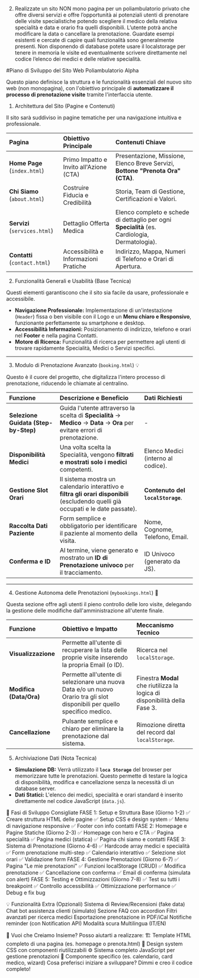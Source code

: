 
2)	Realizzate un sito NON mono pagina per un poliambulatorio privato che offre diversi servizi e offre l’opportunità ai potenziali utenti di prenotare delle visite specialistiche potendo scegliere il medico della relativa specialità e data e orario fra quelli disponibili. L’utente potrà anche modificare la data o cancellare la prenotazione. Guardate esempi esistenti e cercate di capire quali funzionalità sono generalmente presenti. Non disponendo di database potete usare il localstorage per tenere in memoria le visite ed eventualmente scrivere direttamente nel codice l’elenco dei medici e delle relative specialità.

#Piano di Sviluppo del Sito Web Poliambulatorio Alpha

Questo piano definisce la struttura e le funzionalità essenziali del nuovo sito web (non monopagina), con l'obiettivo principale di **automatizzare il processo di prenotazione visite** tramite l'interfaccia utente.

 1. Architettura del Sito (Pagine e Contenuti)

Il sito sarà suddiviso in pagine tematiche per una navigazione intuitiva e professionale.

| Pagina | Obiettivo Principale | Contenuti Chiave |
| :--- | :--- | :--- |
| **Home Page** (`index.html`) | Primo Impatto e Invito all'Azione (CTA) | Presentazione, Missione, Elenco Breve Servizi, **Bottone "Prenota Ora" (CTA)**. |
| **Chi Siamo** (`about.html`) | Costruire Fiducia e Credibilità | Storia, Team di Gestione, Certificazioni e Valori. |
| **Servizi** (`services.html`) | Dettaglio Offerta Medica | Elenco completo e schede di dettaglio per ogni **Specialità** (es. Cardiologia, Dermatologia). |
| **Contatti** (`contact.html`) | Accessibilità e Informazioni Pratiche | Indirizzo, Mappa, Numeri di Telefono e Orari di Apertura. |

 2. Funzionalità Generali e Usabilità (Base Tecnica)

Questi elementi garantiscono che il sito sia facile da usare, professionale e accessibile.

* **Navigazione Professionale:** Implementazione di un'intestazione (`Header`) fissa o ben visibile con il Logo e un **Menu chiaro e Responsivo**, funzionante perfettamente su smartphone e desktop.
* **Accessibilità Informazioni:** Posizionamento di indirizzo, telefono e orari nel **Footer** e nella pagina Contatti.
* **Motore di Ricerca:** Funzionalità di ricerca per permettere agli utenti di trovare rapidamente Specialità, Medici o Servizi specifici.

---

 3. Modulo di Prenotazione Avanzato (`booking.html`) 💡

Questo è il cuore del progetto, che digitalizza l'intero processo di prenotazione, riducendo le chiamate al centralino.

| Funzione | Descrizione e Beneficio | Dati Richiesti |
| :--- | :--- | :--- |
| **Selezione Guidata (Step-by-Step)** | Guida l'utente attraverso la scelta di **Specialità** $\rightarrow$ **Medico** $\rightarrow$ **Data** $\rightarrow$ **Ora** per evitare errori di prenotazione. | - |
| **Disponibilità Medici** | Una volta scelta la Specialità, vengono **filtrati e mostrati solo i medici** competenti. | Elenco Medici (interno al codice). |
| **Gestione Slot Orari** | Il sistema mostra un calendario interattivo e **filtra gli orari disponibili** (escludendo quelli già occupati e le date passate). | **Contenuto del `localStorage`**. |
| **Raccolta Dati Paziente** | Form semplice e obbligatorio per identificare il paziente al momento della visita. | Nome, Cognome, Telefono, Email. |
| **Conferma e ID** | Al termine, viene generato e mostrato un **ID di Prenotazione univoco** per il tracciamento. | ID Univoco (generato da JS). |

---

 4. Gestione Autonoma delle Prenotazioni (`mybookings.html`) 🔄

Questa sezione offre agli utenti il pieno controllo delle loro visite, delegando la gestione delle modifiche dall'amministrazione all'utente finale.

| Funzione | Obiettivo e Impatto | Meccanismo Tecnico |
| :--- | :--- | :--- |
| **Visualizzazione** | Permette all'utente di recuperare la lista delle proprie visite inserendo la propria Email (o ID). | Ricerca nel `localStorage`. |
| **Modifica (Data/Ora)** | Permette all'utente di selezionare una nuova Data e/o un nuovo Orario tra gli slot disponibili per quello specifico medico. | Finestra **Modal** che riutilizza la logica di disponibilità della Fase 3. |
| **Cancellazione** | Pulsante semplice e chiaro per eliminare la prenotazione dal sistema. | Rimozione diretta del record dal `localStorage`. |

 5. Archiviazione Dati (Nota Tecnica)

* **Simulazione DB:** Verrà utilizzato il **`loca Storage`** del browser per memorizzare tutte le prenotazioni. Questo permette di testare la logica di disponibilità, modifica e cancellazione senza la necessità di un database server.
* **Dati Statici:** L'elenco dei medici, specialità e orari standard è inserito direttamente nel codice JavaScript (`data.js`).


🚀 Fasi di Sviluppo Consigliate
FASE 1: Setup e Struttura Base (Giorno 1-2)
✅ Creare struttura HTML delle pagine
✅ Setup CSS e design system
✅ Menu di navigazione responsive
✅ Footer con info contatti
FASE 2: Homepage e Pagine Statiche (Giorno 2-3)
✅ Homepage con hero e CTA
✅ Pagina specialità
✅ Pagina medici (statica)
✅ Pagina chi siamo e contatti
FASE 3: Sistema di Prenotazione (Giorno 4-6)
✅ Hardcode array medici e specialità
✅ Form prenotazione multi-step
✅ Calendario interattivo
✅ Selezione slot orari
✅ Validazione form
FASE 4: Gestione Prenotazioni (Giorno 6-7)
✅ Pagina "Le mie prenotazioni"
✅ Funzioni localStorage (CRUD)
✅ Modifica prenotazione
✅ Cancellazione con conferma
✅ Email di conferma (simulata con alert)
FASE 5: Testing e Ottimizzazioni (Giorno 7-8)
✅ Test su tutti i breakpoint
✅ Controllo accessibilità
✅ Ottimizzazione performance
✅ Debug e fix bug

💡 Funzionalità Extra (Opzionali)
Sistema di Review/Recensioni (fake data)
Chat bot assistenza clienti (simulato)
Sezione FAQ con accordion
Filtri avanzati per ricerca medici
Esportazione prenotazione in PDF/iCal
Notifiche reminder (con Notification API)
Modalità scura
Multilingua (IT/EN)

🎯 Vuoi che Creiamo Insieme?
Posso aiutarti a realizzare:
🏗️ Template HTML completo di una pagina (es. homepage o prenota.html)
🎨 Design system CSS con componenti riutilizzabili
⚙️ Sistema completo JavaScript per gestione prenotazioni
📱 Componente specifico (es. calendario, card medico, wizard)
Cosa preferisci iniziare a sviluppare? Dimmi e creo il codice completo!

